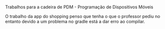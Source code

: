 Trabalhos para a cadeira de PDM - Programação de Dispositivos Móveis

O trabalho da app do shopping penso que tenha o que o professor pediu no entanto devido a um problema no gradle está a dar erro ao compilar. 
